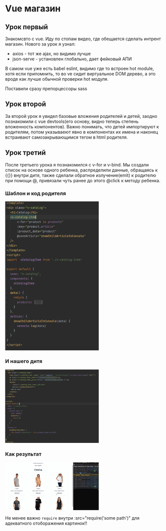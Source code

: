 # Vue магазин
## Урок первый
Знакомсвто с vue. Иду по стопам видео, где обещается сделать интрент магазин.
Нового за урок я узнал:

- axios - тот же ajax, но видимо лучше
- json-serve - установлен глобально, дает фейковый АПИ

В самом vue уже есть babel eslint, видимо где то встроен hot module,
хотя если припомнить, то во ve сидит виртуальное DOM дерево,
 а это вроде как лучше обычной проверки hot модуля.

Поставили сразу препорцессоры sass

## Урок второй
За второй урок я увидел базовые вложения родителей и детей,
 заодно познакомили с vue devtools(его основу, видно теперь степень вложенность компонентов).
 Важно понимать, что детей импортируют к родителям, потом указываеют явно в компонентах их имена и
 наконец встраивают самозакрывающимся тегом в html родителя.

## Урок третий
После третьего урока я познакомился с v-for и v-bind. Мы создали список на основе одного ребенка,
распределили данные, обращаясь к {{}} внутри дитя, также сделали обратное излучение(emit) к родителю при помощи
@, привязали чуть ранее до этого @click к методу ребенка.

### Шаблон и код родителя

<img width="60%" height="45%" src="presentation/catalog.png">


### И нашего дитя

<img width="60%" height="45%" src="presentation/catalog-item.png">


### Как результат

<img width="60%" height="45%" src="presentation/third_lesson.gif">


Не менее важно `require` внутри :src="require('some path')" для адекватного отоборажения картинок!!


